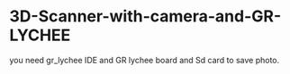 # 3D-Scanner-with-camera-and-GR-LYCHEE
you need gr_lychee IDE and GR lychee board and Sd card to save photo.
